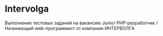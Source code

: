 # Intervolga
Выполнение тестовых заданий на вакансию Junior PHP-разработчик / Начинающий web-программист от компании  ИНТЕРВОЛГА
